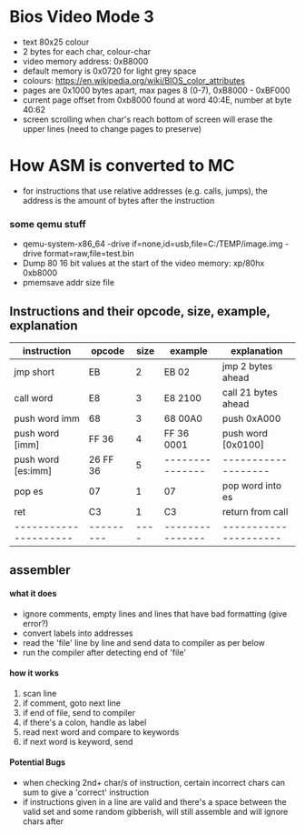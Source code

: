 # Bios Video Mode 3
- text 80x25 colour
- 2 bytes for each char, colour-char
- video memory address: 0xB8000
- default memory is 0x0720 for light grey space
- colours: https://en.wikipedia.org/wiki/BIOS_color_attributes
- pages are 0x1000 bytes apart, max pages 8 (0-7), 0xB8000 - 0xBF000
- current page offset from 0xb8000 found at word 40:4E, number at byte 40:62
- screen scrolling when char's reach bottom of screen will erase the upper lines (need to change pages to preserve)

# How ASM is converted to MC
- for instructions that use relative addresses (e.g. calls, jumps), the address is the amount of bytes after the instruction

### some qemu stuff
- qemu-system-x86_64 -drive if=none,id=usb,file=C:/TEMP/image.img -drive format=raw,file=test.bin
- Dump 80 16 bit values at the start of the video memory: xp/80hx 0xb8000
- pmemsave addr size file

## Instructions and their opcode, size, example, explanation
| instruction    	    | opcode    | size | example         | explanation           |
| --------------------- | --------- | ---- | --------------- | --------------------- |
| jmp short   	        | EB        | 2    | EB 02           | jmp 2 bytes ahead     |
| call word          	| E8        | 3    | E8 2100         | call 21 bytes ahead   |
| push word imm         | 68        | 3    | 68 00A0         | push 0xA000           |
| push word [imm]       | FF 36  	| 4    | FF 36 0001      | push word [0x0100]    |
| push word [es:imm]    | 26 FF 36  | 5    | --------------- | -------------------   |
| pop es	  	        | 07        | 1	   | 07              | pop word into es      |
| ret                   | C3        | 1    | C3              | return from call      |
| --------------------- | --------- | ---- | --------------- | --------------------- |


## assembler
#### what it does
- ignore comments, empty lines and lines that have bad formatting (give error?)
- convert labels into addresses 
- read the 'file' line by line and send data to compiler as per below
- run the compiler after detecting end of 'file'

#### how it works
1. scan line
2. if comment, goto next line
3. if end of file, send to compiler
4. if there's a colon, handle as label
5. read next word and compare to keywords
6. if next word is keyword, send 

#### Potential Bugs
- when checking 2nd+ char/s of instruction, certain incorrect chars can sum to give a 'correct' instruction
- if instructions given in a line are valid and there's a space between the valid set and some random gibberish, will still assemble and will ignore chars after